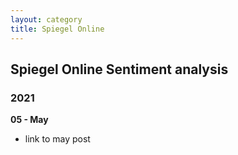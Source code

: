 ```yaml
---
layout: category
title: Spiegel Online
---
```


## Spiegel Online Sentiment analysis

### 2021

**05 - May**
- link to may post
